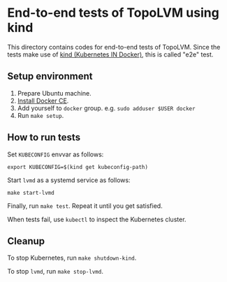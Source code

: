 End-to-end tests of TopoLVM using kind
=====================================

This directory contains codes for end-to-end tests of TopoLVM.
Since the tests make use of [kind (Kubernetes IN Docker)][kind], this is called "e2e" test.

Setup environment
-----------------

1. Prepare Ubuntu machine.
2. [Install Docker CE](https://docs.docker.com/install/linux/docker-ce/ubuntu/#install-using-the-repository).
3. Add yourself to `docker` group.  e.g. `sudo adduser $USER docker`
4. Run `make setup`.

How to run tests
----------------

Set `KUBECONFIG` envvar as follows:

```console
export KUBECONFIG=$(kind get kubeconfig-path)
```

Start `lvmd` as a systemd service as follows:

```console
make start-lvmd
```

Finally, run `make test`.  Repeat it until you get satisfied.

When tests fail, use `kubectl` to inspect the Kubernetes cluster.

Cleanup
-------

To stop Kubernetes, run `make shutdown-kind`.

To stop `lvmd`, run `make stop-lvmd`.

[kind]: https://github.com/kubernetes-sigs/kind
